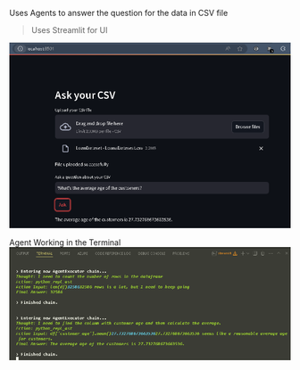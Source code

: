 Uses Agents to answer the question for the data in CSV file

> Uses Streamlit for UI 
>

![alt text](image.png)


Agent Working in the Terminal
![alt text](image-1.png)